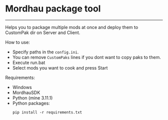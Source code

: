 # Mordhau package tool
---

Helps you to package multiple mods at once and deploy them to CustomPak dir on Server and Client.

How to use:
* Specify paths in the `config.ini`. 
* You can remove `CustomPaks` lines if you dont want to copy paks to them.
* Execute run.bat
* Select mods you want to cook and press Start

Requirements:
* Windows
* MordhauSDK
* Python (mine 3.11.1)
* Python packages:
    ```Batch
    pip install -r requirements.txt
    ```